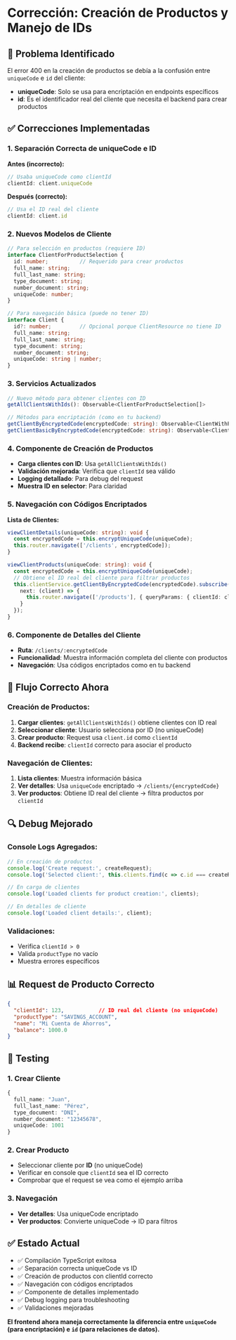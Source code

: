 # Corrección: Creación de Productos y Manejo de IDs

## 🔧 Problema Identificado

El error 400 en la creación de productos se debía a la confusión entre `uniqueCode` e `id` del cliente:

- **uniqueCode**: Solo se usa para encriptación en endpoints específicos
- **id**: Es el identificador real del cliente que necesita el backend para crear productos

## ✅ Correcciones Implementadas

### 1. Separación Correcta de uniqueCode e ID

**Antes (incorrecto):**
```typescript
// Usaba uniqueCode como clientId
clientId: client.uniqueCode
```

**Después (correcto):**
```typescript
// Usa el ID real del cliente
clientId: client.id
```

### 2. Nuevos Modelos de Cliente

```typescript
// Para selección en productos (requiere ID)
interface ClientForProductSelection {
  id: number;          // Requerido para crear productos
  full_name: string;
  full_last_name: string;
  type_document: string;
  number_document: string;
  uniqueCode: number;
}

// Para navegación básica (puede no tener ID)
interface Client {
  id?: number;         // Opcional porque ClientResource no tiene ID
  full_name: string;
  full_last_name: string;
  type_document: string;
  number_document: string;
  uniqueCode: string | number;
}
```

### 3. Servicios Actualizados

```typescript
// Nuevo método para obtener clientes con ID
getAllClientsWithIds(): Observable<ClientForProductSelection[]>

// Métodos para encriptación (como en tu backend)
getClientByEncryptedCode(encryptedCode: string): Observable<ClientWithProducts>
getClientBasicByEncryptedCode(encryptedCode: string): Observable<Client>
```

### 4. Componente de Creación de Productos

- **Carga clientes con ID**: Usa `getAllClientsWithIds()`
- **Validación mejorada**: Verifica que `clientId` sea válido
- **Logging detallado**: Para debug del request
- **Muestra ID en selector**: Para claridad

### 5. Navegación con Códigos Encriptados

**Lista de Clientes:**
```typescript
viewClientDetails(uniqueCode: string): void {
  const encryptedCode = this.encryptUniqueCode(uniqueCode);
  this.router.navigate(['/clients', encryptedCode]);
}

viewClientProducts(uniqueCode: string): void {
  const encryptedCode = this.encryptUniqueCode(uniqueCode);
  // Obtiene el ID real del cliente para filtrar productos
  this.clientService.getClientByEncryptedCode(encryptedCode).subscribe({
    next: (client) => {
      this.router.navigate(['/products'], { queryParams: { clientId: client.id } });
    }
  });
}
```

### 6. Componente de Detalles del Cliente

- **Ruta**: `/clients/:encryptedCode`
- **Funcionalidad**: Muestra información completa del cliente con productos
- **Navegación**: Usa códigos encriptados como en tu backend

## 🎯 Flujo Correcto Ahora

### Creación de Productos:
1. **Cargar clientes**: `getAllClientsWithIds()` obtiene clientes con ID real
2. **Seleccionar cliente**: Usuario selecciona por ID (no uniqueCode)
3. **Crear producto**: Request usa `client.id` como `clientId`
4. **Backend recibe**: `clientId` correcto para asociar el producto

### Navegación de Clientes:
1. **Lista clientes**: Muestra información básica
2. **Ver detalles**: Usa `uniqueCode` encriptado → `/clients/{encryptedCode}`
3. **Ver productos**: Obtiene ID real del cliente → filtra productos por `clientId`

## 🔍 Debug Mejorado

### Console Logs Agregados:
```typescript
// En creación de productos
console.log('Create request:', createRequest);
console.log('Selected client:', this.clients.find(c => c.id === createRequest.clientId));

// En carga de clientes
console.log('Loaded clients for product creation:', clients);

// En detalles de cliente
console.log('Loaded client details:', client);
```

### Validaciones:
- Verifica `clientId > 0`
- Valida `productType` no vacío
- Muestra errores específicos

## 📊 Request de Producto Correcto

```json
{
  "clientId": 123,           // ID real del cliente (no uniqueCode)
  "productType": "SAVINGS_ACCOUNT",
  "name": "Mi Cuenta de Ahorros",
  "balance": 1000.0
}
```

## 🚀 Testing

### 1. Crear Cliente
```typescript
{
  full_name: "Juan",
  full_last_name: "Pérez",
  type_document: "DNI", 
  number_document: "12345678",
  uniqueCode: 1001
}
```

### 2. Crear Producto
- Seleccionar cliente por **ID** (no uniqueCode)
- Verificar en console que `clientId` sea el ID correcto
- Comprobar que el request se vea como el ejemplo arriba

### 3. Navegación
- **Ver detalles**: Usa uniqueCode encriptado
- **Ver productos**: Convierte uniqueCode → ID para filtros

## ✅ Estado Actual

- ✅ Compilación TypeScript exitosa  
- ✅ Separación correcta uniqueCode vs ID
- ✅ Creación de productos con clientId correcto
- ✅ Navegación con códigos encriptados
- ✅ Componente de detalles implementado
- ✅ Debug logging para troubleshooting
- ✅ Validaciones mejoradas

**El frontend ahora maneja correctamente la diferencia entre `uniqueCode` (para encriptación) e `id` (para relaciones de datos).**